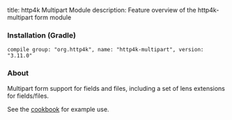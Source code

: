 title: http4k Multipart Module
description: Feature overview of the http4k-multipart form module

### Installation (Gradle)
```compile group: "org.http4k", name: "http4k-multipart", version: "3.11.0"```

### About

Multipart form support for fields and files, including a set of lens extensions for fields/files.

See the [cookbook](/cookbook/multipart_forms/) for example use.
